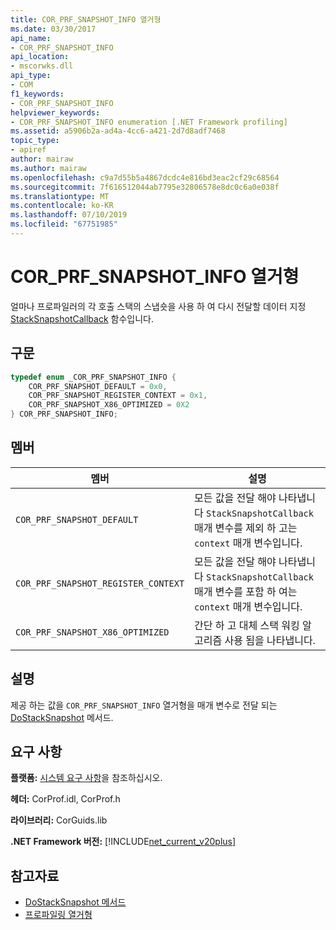 ```yaml
---
title: COR_PRF_SNAPSHOT_INFO 열거형
ms.date: 03/30/2017
api_name:
- COR_PRF_SNAPSHOT_INFO
api_location:
- mscorwks.dll
api_type:
- COM
f1_keywords:
- COR_PRF_SNAPSHOT_INFO
helpviewer_keywords:
- COR_PRF_SNAPSHOT_INFO enumeration [.NET Framework profiling]
ms.assetid: a5906b2a-ad4a-4cc6-a421-2d7d8adf7468
topic_type:
- apiref
author: mairaw
ms.author: mairaw
ms.openlocfilehash: c9a7d55b5a4867dcdc4e816bd3eac2cf29c68564
ms.sourcegitcommit: 7f616512044ab7795e32806578e8dc0c6a0e038f
ms.translationtype: MT
ms.contentlocale: ko-KR
ms.lasthandoff: 07/10/2019
ms.locfileid: "67751985"
---
```

# <a name="corprfsnapshotinfo-enumeration"></a>COR_PRF_SNAPSHOT_INFO 열거형
얼마나 프로파일러의 각 호출 스택의 스냅숏을 사용 하 여 다시 전달할 데이터 지정 [StackSnapshotCallback](../../../../docs/framework/unmanaged-api/profiling/stacksnapshotcallback-function.md) 함수입니다.  
  
## <a name="syntax"></a>구문  
  
```cpp  
typedef enum _COR_PRF_SNAPSHOT_INFO {  
    COR_PRF_SNAPSHOT_DEFAULT = 0x0,  
    COR_PRF_SNAPSHOT_REGISTER_CONTEXT = 0x1,  
    COR_PRF_SNAPSHOT_X86_OPTIMIZED = 0X2  
} COR_PRF_SNAPSHOT_INFO;  
```  
  
## <a name="members"></a>멤버  
  
|멤버|설명|  
|-------------|-----------------|  
|`COR_PRF_SNAPSHOT_DEFAULT`|모든 값을 전달 해야 나타냅니다 `StackSnapshotCallback` 매개 변수를 제외 하 고는 `context` 매개 변수입니다.|  
|`COR_PRF_SNAPSHOT_REGISTER_CONTEXT`|모든 값을 전달 해야 나타냅니다 `StackSnapshotCallback` 매개 변수를 포함 하 여는 `context` 매개 변수입니다.|  
|`COR_PRF_SNAPSHOT_X86_OPTIMIZED`|간단 하 고 대체 스택 워킹 알고리즘 사용 됨을 나타냅니다.|  
  
## <a name="remarks"></a>설명  
 제공 하는 값을 `COR_PRF_SNAPSHOT_INFO` 열거형을 매개 변수로 전달 되는 [DoStackSnapshot](../../../../docs/framework/unmanaged-api/profiling/icorprofilerinfo2-dostacksnapshot-method.md) 메서드.  
  
## <a name="requirements"></a>요구 사항  
 **플랫폼:** [시스템 요구 사항](../../../../docs/framework/get-started/system-requirements.md)을 참조하십시오.  
  
 **헤더:** CorProf.idl, CorProf.h  
  
 **라이브러리:** CorGuids.lib  
  
 **.NET Framework 버전:** [!INCLUDE[net_current_v20plus](../../../../includes/net-current-v20plus-md.md)]  
  
## <a name="see-also"></a>참고자료

- [DoStackSnapshot 메서드](../../../../docs/framework/unmanaged-api/profiling/icorprofilerinfo2-dostacksnapshot-method.md)
- [프로파일링 열거형](../../../../docs/framework/unmanaged-api/profiling/profiling-enumerations.md)

